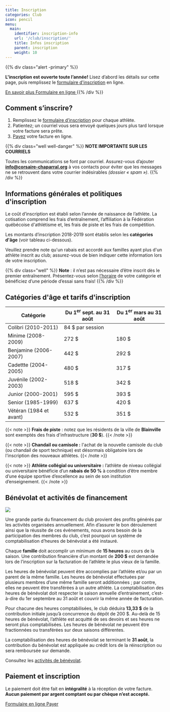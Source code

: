```yaml
---
title: Inscription
categories: Club
icon: pencil
menu:
  main:
    identifier: inscription-info
    url: '/club/inscription/'
    title: Infos inscription
    parent: inscription
    weight: 10
---
```


{{% div class="alert -primary" %}}

**L'inscription est ouverte toute l’année!** Lisez d’abord les détails sur cette page, puis remplissez le [formulaire d'inscription](https://campagnes.corsaire-chaparral.org/inscription-2018-2019) en ligne.

<a class="btn btn-default" href="#comment-s-inscrire">
</span>En savoir plus <span class="icon icon-angle-down">
</a>
<a class="btn btn-primary" href="https://campagnes.corsaire-chaparral.org/inscription-2018-2019">
Formulaire en ligne <span class="icon icon-pencil"></span>
</a>
{{% /div %}}

## Comment s’inscrire?

1. Remplissez le [formulaire d’inscription](https://campagnes.corsaire-chaparral.org/inscription-2018-2019) pour chaque athlète.
2. Patientez; un courriel vous sera envoyé quelques jours plus tard lorsque votre facture sera prête. 
3. [Payez](/payer) votre facture en ligne.

{{% div class="well well-danger" %}}
**NOTE IMPORTANTE SUR LES COURRIELS**

Toutes les communications se font par courriel. Assurez-vous d’ajouter **info@corsaire-chaparral.org** à vos contacts pour éviter que les messages ne se retrouvent dans votre courrier indésirables _(dossier « spam »)_.
{{% /div %}}

## Informations générales et politiques d'inscription

Le coût d’inscription est établi selon l’année de naissance de l’athlète. La cotisation comprend les frais d’entraînement, l’affiliation à la Fédération québécoise d'athlétisme et, les frais de piste et les frais de compétition.

Les montants d’inscription 2018-2019 sont établis selon les **catégories d'âge** (voir tableau ci-dessous).

Veuillez prendre note qu'un rabais est accordé aux familles ayant plus d'un athlète inscrit au club; assurez-vous de bien indiquer cette information lors de votre inscription.

{{% div class="well" %}}
**Note** : il n’est pas nécessaire d’être inscrit dès le premier entraînement. Présentez-vous selon [l’horaire](/club/entrainements) de votre catégorie et bénéficiez d’une période d’essai sans frais!
{{% /div %}}

## Catégories d'âge et tarifs d'inscription

| Catégorie               | Du 1<sup>er</sup> sept. au 31 août | Du 1<sup>er</sup> mars au 31 août |
| ----------------------- | ---------------------------------- | --------------------------------- |
| Colibri (2010-2011)     | 84 $ par session                   |                                   |
| Minime (2008-2009)      | 272 $                              | 180 $                             |
| Benjamine (2006-2007)   | 442 $                              | 292 $                             |
| Cadettte (2004-2005)    | 480 $                              | 317 $                             |
| Juvénile (2002-2003)    | 518 $                              | 342 $                             |
| Junior (2000-2001)      | 595 $                              | 393 $                             |
| Senior (1985-1999)      | 637 $                              | 420 $                             |
| Vétéran (1984 et avant) | 532 $                              | 351 $                             |

{{< note >}}
**Frais de piste** : notez que les résidents de la ville de **Blainville** sont exemptés des frais d'infrastructure (**30 $**).
{{< /note >}}

{{< note >}}
**Chandail ou camisole :** l'achat de la nouvelle camisole du club (ou chandail de sport technique) est désormais obligatoire lors de l'inscription des nouveaux athlètes.
{{< /note >}}

{{< note >}}
**Athlète collégial ou universitaire :** l’athlète de niveau collégial ou universitaire bénéficie d’un **rabais de 50 %** à condition d’être membre d’une équipe sportive d’excellence au sein de son institution d’enseignement.
{{< /note >}}

<!--
### Catégories d'âge et tarifs d'inscription (club Lachute)

| Catégorie               | Cotisation   |
| ----------------------- | ------------ |
| Benjamine (2005-2006)   | 90 $         |
| Cadette (2003-2004)     | 100 $        |
| Juvénile (2001-2002)    | 110 $        |
-->

## Bénévolat et activités de financement

![](https://images.unsplash.com/photo-1531206715517-5c0ba140b2b8?ixlib=rb-0.3.5&q=80&fm=jpg&crop=entropy&cs=tinysrgb&w=800&fit=max&ixid=eyJhcHBfaWQiOjF9&s=abdbbbf2f5992f24f3cc8d122d6a3fd9)

Une grande partie du financement du club provient des profits générés par les activités organisées annuellement. Afin d’assurer le bon déroulement ainsi que la réussite de ces événements, nous avons besoin de la participation des membres du club, c’est pourquoi un système de comptabilisation d’heures de bénévolat a été instauré.

Chaque **famille** doit accomplir un minimum de **15 heures** au cours de la saison. Une contribution financière d’un montant de **200 $** est demandée lors de l’inscription sur la facturation de l’athlète le plus vieux de la famille.

Les heures de bénévolat peuvent être accomplies par l’athlète et/ou par un parent de la même famille. Les heures de bénévolat effectuées par plusieurs membres d’une même famille seront additionnées ; par contre, elles ne peuvent être transférées à un autre athlète. La comptabilisation des heures de bénévolat doit respecter la saison annuelle d’entrainement, c’est-à-dire du 1er septembre au 31 août et couvrir la même année de facturation.

Pour chacune des heures comptabilisées, le club déduira **13,33 $** de la contribution initiale jusqu’à concurrence du dépôt de 200 $. Au-delà de 15 heures de bénévolat, l’athlète est acquitté de ses devoirs et ses heures ne seront plus comptabilisées. Les heures de bénévolat ne peuvent être fractionnées ou transférées sur deux saisons différentes.

La comptabilisation des heures de bénévolat se terminant le **31 août**, la contribution du bénévolat est appliquée au crédit lors de la réinscription ou sera remboursée sur demande.

Consultez les [activités de bénévolat](/club/benevolat/).

<!-- TODO: Refaire document bénévolat à jour -->
<!--Pour tous les détails, consultez le [document](https://corsaire-chaparral.org/assets/docs/systeme-contribution-benevolat.pdf) concernant le système de contribution de bénévolat.-->

## Paiement et inscription

Le paiement doit être fait en **intégralité** à la réception de votre facture. **Aucun paiement par argent comptant ou par chèque n’est accepté.**

<a class="btn btn-primary" href="https://campagnes.corsaire-chaparral.org/inscription-2018-2019">Formulaire en ligne <span class="icon icon-pencil"></a>
<a class="btn btn-secondary" href="/payer">Payer <span class="icon icon-angle-right"></a>
